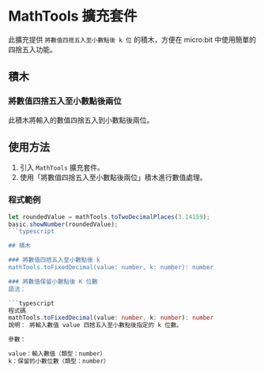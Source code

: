 # MathTools 擴充套件

此擴充提供 `將數值四捨五入至小數點後 k 位` 的積木，方便在 micro:bit 中使用簡單的四捨五入功能。

## 積木

### 將數值四捨五入至小數點後兩位
此積木將輸入的數值四捨五入到小數點後兩位。

## 使用方法
1. 引入 `MathTools` 擴充套件。
2. 使用「將數值四捨五入至小數點後兩位」積木進行數值處理。

### 程式範例
```typescript
let roundedValue = mathTools.toTwoDecimalPlaces(3.14159);
basic.showNumber(roundedValue);
```typescript

## 積木

### 將數值四捨五入至小數點後 k
mathTools.toFixedDecimal(value: number, k: number): number

### 將數值保留小數點後 K 位數
語法：

```typescript
程式碼
mathTools.toFixedDecimal(value: number, k: number): number
說明： 將輸入數值 value 四捨五入至小數點後指定的 k 位數。

參數：

value：輸入數值（類型：number）
k：保留的小數位數（類型：number）

